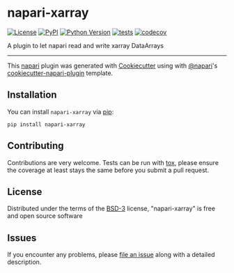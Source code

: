 # napari-xarray

[![License](https://img.shields.io/pypi/l/napari-xarray-napari.svg?color=green)](https://github.com/napari/napari-xarray-napari/raw/master/LICENSE)
[![PyPI](https://img.shields.io/pypi/v/napari-xarray-napari.svg?color=green)](https://pypi.org/project/napari-xarray-napari)
[![Python Version](https://img.shields.io/pypi/pyversions/napari-xarray-napari.svg?color=green)](https://python.org)
[![tests](https://github.com/half-adder/napari-xarray-napari/workflows/tests/badge.svg)](https://github.com/half-adder/napari-xarray-napari/actions)
[![codecov](https://codecov.io/gh/half-adder/napari-xarray-napari/branch/master/graph/badge.svg)](https://codecov.io/gh/half-adder/napari-xarray-napari)

A plugin to let napari read and write xarray DataArrays

----------------------------------

This [napari] plugin was generated with [Cookiecutter] using with [@napari]'s [cookiecutter-napari-plugin] template.

<!--
Don't miss the full getting started guide to set up your new package:
https://github.com/napari/cookiecutter-napari-plugin#getting-started

and review the napari docs for plugin developers:
https://napari.org/docs/plugins/index.html
-->

## Installation

You can install `napari-xarray` via [pip]:

    pip install napari-xarray

## Contributing

Contributions are very welcome. Tests can be run with [tox], please ensure
the coverage at least stays the same before you submit a pull request.

## License

Distributed under the terms of the [BSD-3] license,
"napari-xarray" is free and open source software

## Issues

If you encounter any problems, please [file an issue] along with a detailed description.

[napari]: https://github.com/napari/napari
[Cookiecutter]: https://github.com/audreyr/cookiecutter
[@napari]: https://github.com/napari
[MIT]: http://opensource.org/licenses/MIT
[BSD-3]: http://opensource.org/licenses/BSD-3-Clause
[GNU GPL v3.0]: http://www.gnu.org/licenses/gpl-3.0.txt
[GNU LGPL v3.0]: http://www.gnu.org/licenses/lgpl-3.0.txt
[Apache Software License 2.0]: http://www.apache.org/licenses/LICENSE-2.0
[Mozilla Public License 2.0]: https://www.mozilla.org/media/MPL/2.0/index.txt
[cookiecutter-napari-plugin]: https://github.com/napari/cookiecutter-napari-plugin
[file an issue]: https://github.com/half-adder/napari-xarray-napari/issues
[napari]: https://github.com/napari/napari
[tox]: https://tox.readthedocs.io/en/latest/
[pip]: https://pypi.org/project/pip/
[PyPI]: https://pypi.org/